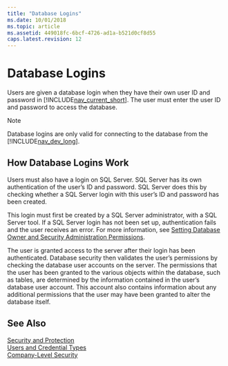 ```yaml
---
title: "Database Logins"
ms.date: 10/01/2018
ms.topic: article
ms.assetid: 449018fc-6bcf-4726-ad1a-b521d0cf8d55
caps.latest.revision: 12
---
```

# Database Logins
Users are given a database login when they have their own user ID and password in [!INCLUDE[nav_current_short](includes/nav_current_short_md.md)]. The user must enter the user ID and password to access the database.  
  
> [!NOTE]  
>  Database logins are only valid for connecting to the database from the [!INCLUDE[nav_dev_long](includes/nav_dev_long_md.md)].  
  
## How Database Logins Work  
 Users must also have a login on SQL Server. SQL Server has its own authentication of the user’s ID and password. SQL Server does this by checking whether a SQL Server login with this user’s ID and password has been created.  
  
 This login must first be created by a SQL Server administrator, with a SQL Server tool. If a SQL Server login has not been set up, authentication fails and the user receives an error. For more information, see [Setting Database Owner and Security Administration Permissions](Setting-Database-Owner-and-Security-Administration-Permissions.md).  
  
 The user is granted access to the server after their login has been authenticated. Database security then validates the user’s permissions by checking the database user accounts on the server. The permissions that the user has been granted to the various objects within the database, such as tables, are determined by the information contained in the user’s database user account. This account also contains information about any additional permissions that the user may have been granted to alter the database itself.  
  
## See Also  
 [Security and Protection](Security-and-Protection.md)   
 [Users and Credential Types](Users-and-Credential-Types.md)   
 [Company-Level Security](Company-Level-Security.md)
